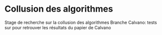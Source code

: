 # Collusion des algorithmes 
Stage de recherche sur la collusion des algorithmes 
Branche Calvano: tests sur pour retrouver les résultats du papier de Calvano
